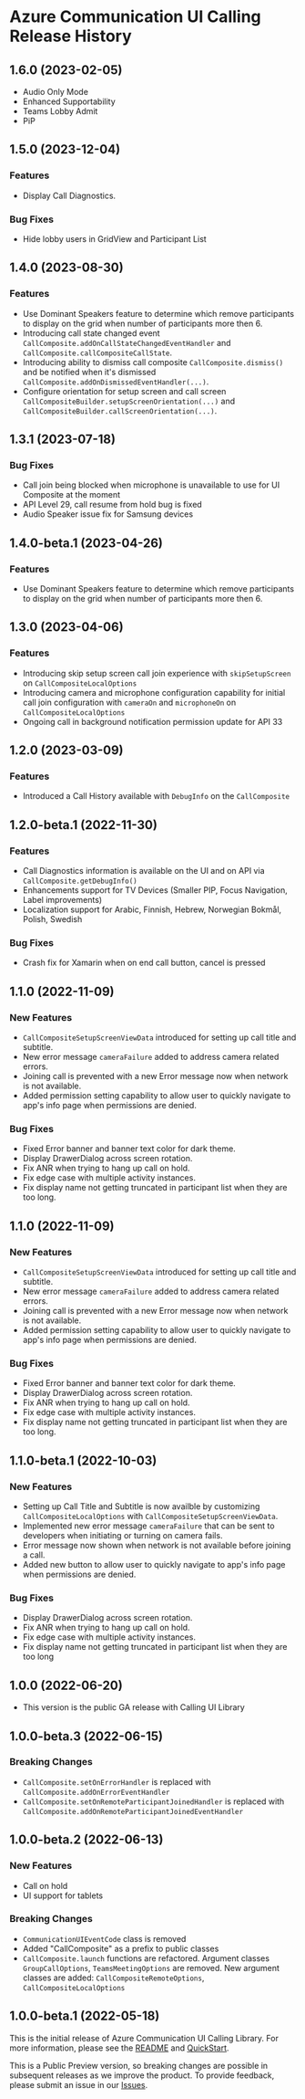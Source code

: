 # Azure Communication UI Calling Release History

## 1.6.0 (2023-02-05)
- Audio Only Mode
- Enhanced Supportability
- Teams Lobby Admit
- PiP

## 1.5.0 (2023-12-04)

### Features
- Display Call Diagnostics.

### Bug Fixes
- Hide lobby users in GridView and Participant List

## 1.4.0 (2023-08-30)

### Features
- Use Dominant Speakers feature to determine which remove participants to display on the grid when number of participants more then 6.
- Introducing call state changed event `CallComposite.addOnCallStateChangedEventHandler` and `CallComposite.callCompositeCallState`.
- Introducing ability to dismiss call composite `CallComposite.dismiss()` and be notified when it's dismissed `CallComposite.addOnDismissedEventHandler(...)`.
- Configure orientation for setup screen and call screen `CallCompositeBuilder.setupScreenOrientation(...)` and `CallCompositeBuilder.callScreenOrientation(...)`.

## 1.3.1 (2023-07-18)

### Bug Fixes
- Call join being blocked when microphone is unavailable to use for UI Composite at the moment
- API Level 29, call resume from hold bug is fixed
- Audio Speaker issue fix for Samsung devices

## 1.4.0-beta.1 (2023-04-26)

### Features
- Use Dominant Speakers feature to determine which remove participants to display on the grid when number of participants more then 6.


## 1.3.0 (2023-04-06)

### Features
- Introducing skip setup screen call join experience with `skipSetupScreen` on `CallCompositeLocalOptions`
- Introducing camera and microphone configuration capability for initial call join configuration with `cameraOn` and `microphoneOn` on `CallCompositeLocalOptions`
- Ongoing call in background notification permission update for API 33

## 1.2.0 (2023-03-09)

### Features
- Introduced a Call History available with `DebugInfo` on the `CallComposite`

## 1.2.0-beta.1 (2022-11-30)

### Features
- Call Diagnostics information is available on the UI and on API via `CallComposite.getDebugInfo()`
- Enhancements support for TV Devices (Smaller PIP, Focus Navigation, Label improvements)
- Localization support for Arabic, Finnish, Hebrew, Norwegian Bokmål, Polish, Swedish

### Bug Fixes
- Crash fix for Xamarin when on end call button, cancel is pressed

## 1.1.0 (2022-11-09)

### New Features
- `CallCompositeSetupScreenViewData` introduced for setting up call title and subtitle.
- New error message `cameraFailure` added to address camera related errors.
- Joining call is prevented with a new Error message now when network is not available.
- Added permission setting capability to allow user to quickly navigate to app's info page when permissions are denied.

### Bug Fixes
- Fixed Error banner and banner text color for dark theme.
- Display DrawerDialog across screen rotation.
- Fix ANR when trying to hang up call on hold.
- Fix edge case with multiple activity instances.
- Fix display name not getting truncated in participant list when they are too long.

## 1.1.0 (2022-11-09)

### New Features
- `CallCompositeSetupScreenViewData` introduced for setting up call title and subtitle.
- New error message `cameraFailure` added to address camera related errors.
- Joining call is prevented with a new Error message now when network is not available.
- Added permission setting capability to allow user to quickly navigate to app's info page when permissions are denied.

### Bug Fixes
- Fixed Error banner and banner text color for dark theme.
- Display DrawerDialog across screen rotation.
- Fix ANR when trying to hang up call on hold.
- Fix edge case with multiple activity instances.
- Fix display name not getting truncated in participant list when they are too long.

## 1.1.0-beta.1 (2022-10-03)

### New Features
- Setting up Call Title and Subtitle is now availble by customizing `CallCompositeLocalOptions` with `CallCompositeSetupScreenViewData`.
- Implemented new error message `cameraFailure` that can be sent to developers when initiating or turning on camera fails.
- Error message now shown when network is not available before joining a call.
- Added new button to allow user to quickly navigate to app's info page when permissions are denied.

### Bug Fixes
- Display DrawerDialog across screen rotation.
- Fix ANR when trying to hang up call on hold.
- Fix edge case with multiple activity instances.
- Fix display name not getting truncated in participant list when they are too long

## 1.0.0 (2022-06-20)
- This version is the public GA release with Calling UI Library

## 1.0.0-beta.3 (2022-06-15)

### Breaking Changes
- `CallComposite.setOnErrorHandler` is replaced with `CallComposite.addOnErrorEventHandler`
- `CallComposite.setOnRemoteParticipantJoinedHandler` is replaced with `CallComposite.addOnRemoteParticipantJoinedEventHandler`
 

## 1.0.0-beta.2 (2022-06-13)

### New Features
- Call on hold
- UI support for tablets

### Breaking Changes
- `CommunicationUIEventCode` class is removed
- Added "CallComposite" as a prefix to public classes
- `CallComposite.launch` functions are refactored. Argument classes `GroupCallOptions`, `TeamsMeetingOptions` are removed. New argument classes are added: `CallCompositeRemoteOptions`, `CallCompositeLocalOptions`
 

## 1.0.0-beta.1 (2022-05-18)

This is the initial release of Azure Communication UI Calling Library. For more information, please see the [README][read_me] and [QuickStart][documentation].

This is a Public Preview version, so breaking changes are possible in subsequent releases as we improve the product. To provide feedback, please submit an issue in our [Issues](https://github.com/Azure/communication-ui-library-android/issues).

<!-- LINKS -->
[read_me]: https://github.com/Azure/communication-ui-library-android/blob/main/README.md
[documentation]: https://docs.microsoft.com/en-us/azure/communication-services/quickstarts/ui-library/get-started-call?tabs=kotlin&pivots=platform-android
